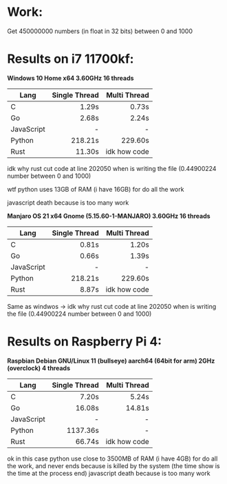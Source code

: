 # Work:
Get 450000000 numbers (in float in 32 bits) between 0 and 1000

# Results on i7 11700kf:
**Windows 10 Home x64 3.60GHz 16 threads**

| Lang          | Single Thread | Multi Thread |
| ------------- | -------------:| -----------: |
| C             | 1.29s         | 0.73s        |
| Go            | 2.68s         | 2.24s        |
| JavaScript    | -             | -            |
| Python        | 218.21s       | 229.60s      |
| Rust          | 11.30s        | idk how code |

idk why rust cut code at line 202050 when is writing the file (0.44900224 number between 0 and 1000)

wtf python uses 13GB of RAM (i have 16GB) for do all the work

javascript death because is too many work

**Manjaro OS 21 x64 Gnome (5.15.60-1-MANJARO) 3.60GHz 16 threads**

| Lang          | Single Thread | Multi Thread |
| ------------- | -------------:| -----------: |
| C             | 0.81s         | 1.20s        |
| Go            | 0.66s         | 1.39s        |
| JavaScript    | -             | -            |
| Python        | 218.21s       | 229.60s      |
| Rust          | 8.87s         | idk how code |

Same as windwos -> idk why rust cut code at line 202050 when is writing the file (0.44900224 number between 0 and 1000)

# Results on Raspberry Pi 4:
**Raspbian Debian GNU/Linux 11 (bullseye) aarch64 (64bit for arm) 2GHz (overclock) 4 threads**

| Lang          | Single Thread | Multi Thread |
| ------------- | -------------:| -----------: |
| C             | 7.20s         | 5.24s        |
| Go            | 16.08s        | 14.81s       |
| JavaScript    | -             | -            |
| Python        | 1137.36s      | -            |
| Rust          | 66.74s        | idk how code |

ok in this case python use close to 3500MB of RAM (i have 4GB) for do all the work, and never ends because is killed by the system (the time show is the time at the process end)
javascript death because is too many work
